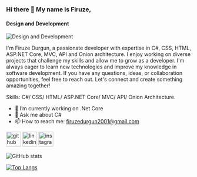 ### Hi there 👋 My name is Firuze,
#### Design and Development
![Design and Development](https://i.ibb.co/Z6Nymn4/Firuze-durgun.png)

I'm Firuze Durgun, a passionate developer with expertise in C#, CSS, HTML, ASP.NET Core, MVC, API and Onion architecture. I enjoy working on diverse projects that challenge my skills and allow me to grow as a developer. I'm always eager to learn new technologies and improve my knowledge in software development. If you have any questions, ideas, or collaboration opportunities, feel free to reach out. Let's connect and create something amazing together!

Skills: C#/ CSS/ HTML/ ASP.NET Core/ MVC/ API/ Onion Architecture.

- 🔭 I’m currently working on .Net Core 
- 💬 Ask me about C# 
- 📫 How to reach me: firuzedurgun2001@gmail.com 


[<img src='https://cdn.jsdelivr.net/npm/simple-icons@3.0.1/icons/github.svg' alt='github' height='40'>](https://github.com/firuzedurgun)  [<img src='https://cdn.jsdelivr.net/npm/simple-icons@3.0.1/icons/linkedin.svg' alt='linkedin' height='40'>](https://www.linkedin.com/in/https://www.linkedin.com/in/firuze-durgun-286b112b1//)  [<img src='https://cdn.jsdelivr.net/npm/simple-icons@3.0.1/icons/instagram.svg' alt='instagram' height='40'>](https://www.instagram.com/firuzedurgunn/)  

![GitHub stats](https://github-readme-stats.vercel.app/api?username=firuzedurgun&show_icons=true) 

[![Top Langs](https://github-readme-stats.vercel.app/api/top-langs/?username=firuzedurgun)](https://github.com/anuraghazra/github-readme-stats)

 

